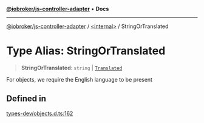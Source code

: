 [**@iobroker/js-controller-adapter**](../../README.md) • **Docs**

***

[@iobroker/js-controller-adapter](../../globals.md) / [\<internal\>](../README.md) / StringOrTranslated

# Type Alias: StringOrTranslated

> **StringOrTranslated**: `string` \| [`Translated`](Translated.md)

For objects, we require the English language to be present

## Defined in

[types-dev/objects.d.ts:162](https://github.com/ioBroker/ioBroker.js-controller/blob/99469b9944509b9c64b9a28da6d8dabf17a8ea74/packages/types-dev/objects.d.ts#L162)
